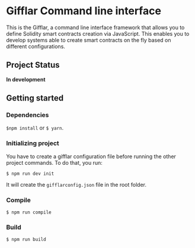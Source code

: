 # Gifflar Command line interface

This is the Gifflar, a command line interface framework that allows you to define Solidity smart contracts creation via JavaScript. This enables you to develop systems able to create smart contracts on the fly based on different configurations.

## Project Status

**In development**

## Getting started

### Dependencies

`$npm install` or `$ yarn`.

### Initializing project

You have to create a gifflar configuration file before running the other project commands. To do that, you run:

`$ npm run dev init`

It will create the `gifflarconfig.json` file in the root folder.

### Compile

`$ npm run compile`

### Build

`$ npm run build`
